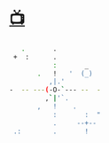 # [:tv:](https://subztep.github.io/aframe-warpspeed-texture/)

```bash
   .       .
 +  :      .
           :       _
       .   !   '  (_)
          ,|.'
-  -- ---(-O-`--- --  -
         ,`|'`.
       ,   !    .
           :       :  "
           .     --+--
 .:        .       !
```
